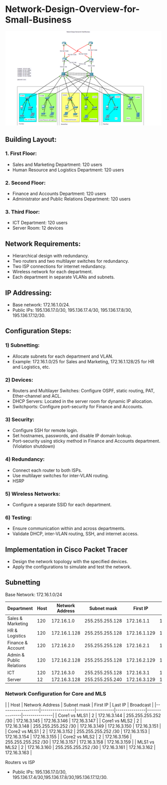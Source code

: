 # Network-Design-Overview-for-Small-Business

![Network Diagram](https://github.com/phongnha-it/Network-Design-Overview-for-Small-Business/blob/main/diagram-network.png)

## Building Layout:

### 1.	First Floor:
   
- Sales and Marketing Department: 120 users
- Human Resource and Logistics Department: 120 users

### 2.	Second Floor:

- Finance and Accounts Department: 120 users
- Administrator and Public Relations Department: 120 users
### 3.	Third Floor:

- ICT Department: 120 users
- Server Room: 12 devices
## Network Requirements:

- Hierarchical design with redundancy.
- Two routers and two multilayer switches for redundancy.
- Two ISP connections for internet redundancy.
- Wireless network for each department.
- Each department in separate VLANs and subnets.
  
## IP Addressing:

- Base network: 172.16.1.0/24.
- Public IPs: 195.136.17.0/30, 195.136.17.4/30, 195.136.17.8/30, 195.136.17.12/30.
## Configuration Steps:
### 1)	Subnetting:
-	Allocate subnets for each department and VLAN.
-	Example: 172.16.1.0/25 for Sales and Marketing, 172.16.1.128/25 for HR and Logistics, etc.

### 2)	Devices:
-	Routers and Multilayer Switches: Configure OSPF, static routing, PAT, Ether-channel and ACL.
-	DHCP Servers: Located in the server room for dynamic IP allocation.
-	Switchports: Configure port-security for Finance and Accounts.
### 3)	Security:
-	Configure SSH for remote login.
-	Set hostnames, passwords, and disable IP domain lookup.
-	Port-security using sticky method in Finance and Accounts department.(Violation shutdown)
### 4)	Redundancy:
-	Connect each router to both ISPs.
-	Use multilayer switches for inter-VLAN routing.
-	HSRP 
### 5)	Wireless Networks:
-	Configure a separate SSID for each department.
### 6)	Testing:
-	Ensure communication within and across departments.
-	Validate DHCP, inter-VLAN routing, SSH, and internet access.

## Implementation in Cisco Packet Tracer
-	Design the network topology with the specified devices.
-	Apply the configurations to simulate and test the network.


## Subnetting

Base Network: 172.16.1.0/24


| Department                | Host | Network Address | Subnet mask   | First IP      | Last IP       | Broadcast     |
|---------------------------|------|-----------------|---------------|---------------|---------------|---------------|
| Sales & Marketing         | 120  | 172.16.1.0      | 255.255.255.128 | 172.16.1.1    | 172.16.1.126  | 172.16.1.127  |
| HR & Logistics            | 120  | 172.16.1.128    | 255.255.255.128 | 172.16.1.129  | 172.16.1.254  | 172.16.1.255  |
| Finance & Account         | 120  | 172.16.2.0      | 255.255.255.128 | 172.16.2.1    | 172.16.2.126  | 172.16.2.127  |
| Admin & Public Relations  | 120  | 172.16.2.128    | 255.255.255.128 | 172.16.2.129  | 172.16.2.254  | 172.16.2.255  |
| ICT                       | 120  | 172.16.3.0      | 255.255.255.128 | 172.16.3.1    | 172.16.3.126  | 172.16.3.127  |
| Server                    | 12   | 172.16.3.128    | 255.255.255.240 | 172.16.3.129  | 172.16.3.142  | 172.16.3.143  |

### Network Configuration for Core and MLS

|                   | Host            | Network Address   | Subnet mask        | First IP      | Last IP       | Broadcast     |
|-------------------|-----------------|-------------------|---------------|---------------|---------------|
| Core1 vs MLS1     | 2               | 172.16.3.144      | 255.255.255.252 /30 | 172.16.3.145  | 172.16.3.146  | 172.16.3.147  |
| Core1 vs MLS2     | 2               | 172.16.3.148      | 255.255.255.252 /30 | 172.16.3.149  | 172.16.3.150  | 172.16.3.151  |
| Core2 vs MLS1     | 2               | 172.16.3.152      | 255.255.255.252 /30 | 172.16.3.153  | 172.16.3.154  | 172.16.3.155  |
| Core2 vs MLS2     | 2               | 172.16.3.156      | 255.255.255.252 /30 | 172.16.3.157  | 172.16.3.158  | 172.16.3.159  |
| MLS1 vs MLS2      | 2               | 172.16.3.160      | 255.255.255.252 /30 | 172.16.3.161  | 172.16.3.162  | 172.16.3.163  |

Routers vs ISP

- Public IPs: 195.136.17.0/30, 195.136.17.4/30,195.136.17.8/30,195.136.17.12/30.


